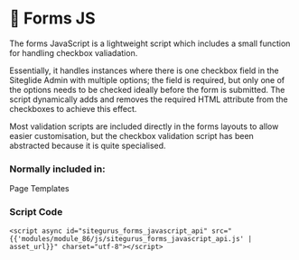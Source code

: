 # 🔹 Forms JS

The forms JavaScript is a lightweight script which includes a small function for handling checkbox valiadation.

Essentially, it handles instances where there is one checkbox field in the Siteglide Admin with multiple options; the field is required, but only one of the options needs to be checked ideally before the form is submitted. The script dynamically adds and removes the required HTML attribute from the checkboxes to achieve this effect.

Most validation scripts are included directly in the forms layouts to allow easier customisation, but the checkbox validation script has been abstracted because it is quite specialised.

### Normally included in: <a href="#normally-included-in" id="normally-included-in"></a>

Page Templates

### Script Code <a href="#script-code" id="script-code"></a>

```liquid
<script async id="sitegurus_forms_javascript_api" src="{{'modules/module_86/js/sitegurus_forms_javascript_api.js' | asset_url}}" charset="utf-8"></script>
```
